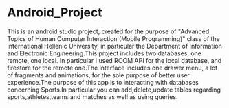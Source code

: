 # Android_Project

This is an android studio project, created for the purpose of "Advanced Topics of Human Computer Interaction (Mobile Programming)" class of the International Hellenic University,
in particular the Department of Information and Electronic Engineering.This project includes two databases, one remote, one local. In particular I used ROOM API for 
the local database, and firestore for the remote one.The interface includes one drawer menu, a lot of fragments and animations, for the sole purpose of better user 
experience.The purpose of this app is to interacting with databases concerning Sports.In particular you can add,delete,update tables regarding sports,athletes,teams 
and matches as well as using queries.
